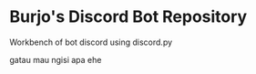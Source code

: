 # Burjo's Discord Bot Repository

Workbench of bot discord using discord.py

gatau mau ngisi apa ehe
